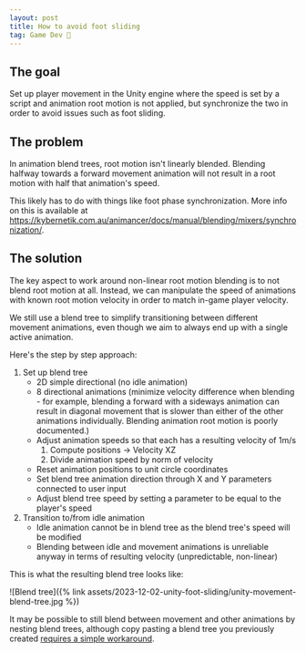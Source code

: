 ```yaml
---
layout: post
title: How to avoid foot sliding
tag: Game Dev 👾
---
```


## The goal

Set up player movement in the Unity engine where the speed is set by a script and animation root motion is not applied, but synchronize the two in order to avoid issues such as foot sliding.

## The problem

In animation blend trees, root motion isn't linearly blended. Blending halfway towards a forward movement animation will not result in a root motion with half that animation's speed.

This likely has to do with things like foot phase synchronization. More info on this is available at <https://kybernetik.com.au/animancer/docs/manual/blending/mixers/synchronization/>.

## The solution

The key aspect to work around non-linear root motion blending is to not blend root motion at all. Instead, we can manipulate the speed of animations with known root motion velocity in order to match in-game player velocity.

We still use a blend tree to simplify transitioning between different movement animations, even though we aim to always end up with a single active animation.

Here's the step by step approach:

1. Set up blend tree
   - 2D simple directional (no idle animation)
   - 8 directional animations (minimize velocity difference when blending - for example, blending a forward with a sideways animation can result in diagonal movement that is slower than either of the other animations individually. Blending animation root motion is poorly documented.)
   - Adjust animation speeds so that each has a resulting velocity of 1m/s
     1. Compute positions -> Velocity XZ
     2. Divide animation speed by norm of velocity
   - Reset animation positions to unit circle coordinates
   - Set blend tree animation direction through X and Y parameters connected to user input
   - Adjust blend tree speed by setting a parameter to be equal to the player's speed
2. Transition to/from idle animation
   - Idle animation cannot be in blend tree as the blend tree's speed will be modified
   - Blending between idle and movement animations is unreliable anyway in terms of resulting velocity (unpredictable, non-linear)

This is what the resulting blend tree looks like:

![Blend tree]({% link assets/2023-12-02-unity-foot-sliding/unity-movement-blend-tree.jpg %})

It may be possible to still blend between movement and other animations by nesting blend trees, although copy pasting a blend tree you previously created [requires a simple workaround](https://twitter.com/voxelbased/status/1720082569260343547).
